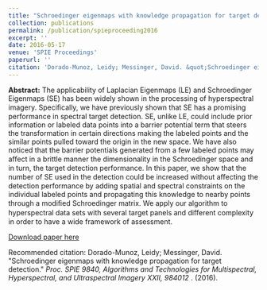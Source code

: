 ```yaml
---
title: "Schroedinger eigenmaps with knowledge propagation for target detection"
collection: publications
permalink: /publication/spieproceeding2016
excerpt: ''
date: 2016-05-17
venue: 'SPIE Proceedings'
paperurl: ''
citation: 'Dorado-Munoz, Leidy; Messinger, David. &quot;Schroedinger eigenmaps with knowledge propagation for target detection.&quot; <i>Proc. SPIE 9840, Algorithms and Technologies for Multispectral, Hyperspectral, and Ultraspectral Imagery XXII, 984012 </i>. (2016).'
---
```

**Abstract:** The applicability of Laplacian Eigenmaps (LE) and Schroedinger Eigenmaps (SE) has been widely shown in the processing of hyperspectral imagery. Speciﬁcally, we have previously shown that SE has a promising performance in spectral target detection. SE, unlike LE, could include prior information or labeled data points into a barrier potential term that steers the transformation in certain directions making the labeled points and the similar points pulled toward the origin in the new space. We have also noticed that the barrier potentials generated from a few labeled points may aﬀect in a brittle manner the dimensionality in the Schroedinger space and in turn, the target detection performance. In this paper, we show that the number of SE used in the detection could be increased without aﬀecting the detection performance by adding spatial and spectral constraints on the individual labeled points and propagating this knowledge to nearby points through a modiﬁed Schroedinger matrix. We apply our algorithm to hyperspectral data sets with several target panels and diﬀerent complexity in order to have a wide framework of assessment.

[Download paper here](http://doi.org/10.1117/12.2223326)

Recommended citation: Dorado-Munoz, Leidy; Messinger, David. &quot;Schroedinger eigenmaps with knowledge propagation for target detection.&quot; <i>Proc. SPIE 9840, Algorithms and Technologies for Multispectral, Hyperspectral, and Ultraspectral Imagery XXII, 984012 </i>. (2016).